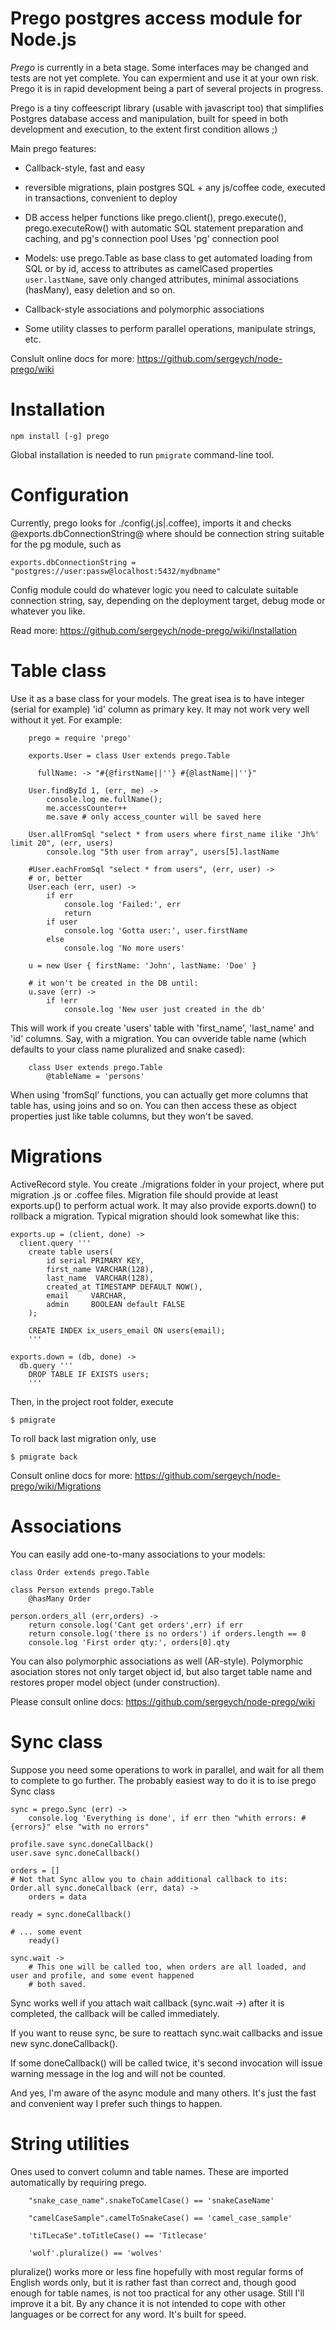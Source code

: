 Prego postgres access module for Node.js
========================================

*Prego* is currently in a beta stage. Some interfaces may be changed and tests are not yet complete. You can expermient
and use it at your own risk. Prego it is in rapid development being a part of several projects in progress.

Prego is a tiny coffeescript library (usable with javascript too) that simplifies Postgres database access and
manipulation, built for speed in both development and execution, to the extent first condition allows ;)

Main prego features:

* Callback-style, fast and easy

* reversible migrations, plain postgres SQL + any js/coffee code, executed in transactions, convenient to deploy

* DB access helper functions like prego.client(), prego.execute(), prego.executeRow() with automatic SQL statement
  preparation and caching, and pg's connection pool
  Uses 'pg' connection pool

* Models: use prego.Table as base class to get automated loading from SQL or by id, access to attributes as camelCased
  properties `user.lastName`, save only changed attributes, minimal associations (hasMany), easy deletion and so on.

* Callback-style associations and polymorphic associations

* Some utility classes to perform parallel operations, manipulate strings, etc.

Conslult online docs for more: https://github.com/sergeych/node-prego/wiki

Installation
============

    npm install [-g] prego

Global installation is needed to run `pmigrate` command-line tool.

Configuration
=============

Currently, prego looks for ./config(.js|.coffee), imports it and checks @exports.dbConnectionString@ where should
be connection string suitable for the pg module, such as

    exports.dbConnectionString = "postgres://user:passw@localhost:5432/mydbname"

Config module could do whatever logic you need to calculate suitable connection string, say, depending on the
deployment target, debug mode or whatever you like.

Read more: https://github.com/sergeych/node-prego/wiki/Installation

Table class
===========

Use it as a base class for your models. The great isea is to have integer (serial for example) 'id' column as primary
key. It may not work very well without it yet. For example:

        prego = require 'prego'

        exports.User = class User extends prego.Table

          fullName: -> "#{@firstName||''} #{@lastName||''}"

        User.findById 1, (err, me) ->
            console.log me.fullName();
            me.accessCounter++
            me.save # only access_counter will be saved here

        User.allFromSql "select * from users where first_name ilike 'Jh%' limit 20", (err, users)
            console.log "5th user from array", users[5].lastName

        #User.eachFromSql "select * from users", (err, user) ->
        # or, better
        User.each (err, user) ->
            if err
                console.log 'Failed:', err
                return
            if user
                console.log 'Gotta user:', user.firstName
            else
                console.log 'No more users'

        u = new User { firstName: 'John', lastName: 'Doe' }

        # it won't be created in the DB until:
        u.save (err) ->
            if !err
                console.log 'New user just created in the db'


This will work if you create 'users' table with 'first_name', 'last_name' and 'id' columns. Say, with a migration.
You can ovveride table name (which defaults to your class name pluralized and snake cased):

        class User extends prego.Table
            @tableName = 'persons'

When using 'fromSql' functions, you can actually get more columns that table has, using joins and so on. You can then
access these as object properties just like table columns, but they won't be saved.


Migrations
==========

ActiveRecord style. You create ./migrations folder in your project, where put migration .js or .coffee files. Migration
file should provide at least exports.up() to perform actual work. It may also provide exports.down() to rollback a
migration. Typical migration should look somewhat like this:

    exports.up = (client, done) ->
      client.query '''
      	create table users(
      		id serial PRIMARY KEY,
      		first_name VARCHAR(128),
      		last_name  VARCHAR(128),
      		created_at TIMESTAMP DEFAULT NOW(),
      		email     VARCHAR,
      		admin	  BOOLEAN default FALSE
      	);

      	CREATE INDEX ix_users_email ON users(email);
      	'''

    exports.down = (db, done) ->
      db.query '''
        DROP TABLE IF EXISTS users;
        '''

Then, in the project root folder, execute

    $ pmigrate

To roll back last migration only, use

    $ pmigrate back

Consult online docs for more: https://github.com/sergeych/node-prego/wiki/Migrations

Associations
============

You can easily add one-to-many associations to your models:

    class Order extends prego.Table

    class Person extends prego.Table
        @hasMany Order

    person.orders_all (err,orders) ->
        return console.log('Cant get orders',err) if err
        return console.log('there is no orders') if orders.length == 0
        console.log 'First order qty:', orders[0].qty

You can also polymorphic associations as well (AR-style). Polymorphic asociation stores not only target object id,
but also target table name and restores proper model object (under construction).

Please consult online docs: https://github.com/sergeych/node-prego/wiki

Sync class
==========

Suppose you need some operations to work in parallel, and wait for all them to complete to go further. The probably
easiest way to do it is to ise prego Sync class

    sync = prego.Sync (err) ->
        console.log 'Everything is done', if err then "whith errors: #{errors}" else "with no errors"

    profile.save sync.doneCallback()
    user.save sync.doneCallback()

    orders = []
    # Not that Sync allow you to chain additional callback to its:
    Order.all sync.doneCallback (err, data) ->
        orders = data

    ready = sync.doneCallback()

    # ... some event
        ready()

    sync.wait ->
        # This one will be called too, when orders are all loaded, and user and profile, and some event happened
        # both saved.

Sync works well if you attach wait callback (sync.wait ->) after it is completed, the callback will be called
immediately.

If you want to reuse sync, be sure to reattach sync.wait callbacks and issue new sync.doneCallback().

If some doneCallback() will be called twice, it's second invocation will issue warning message in the log and
will not be counted.

And yes, I'm aware of the async module and many others. It's just the fast and convenient way I prefer such things
to happen.

String utilities
================

Ones used to convert column and table names. These are imported automatically by requiring prego.

        "snake_case_name".snakeToCamelCase() == 'snakeCaseName'

        "camelCaseSample".camelToSnakeCase() == 'camel_case_sample'

        'tiTLecaSe".toTitleCase() == 'Titlecase'

        'wolf'.pluralize() == 'wolves'

pluralize() works more or less fine hopefully with most regular forms of English words only, but it is rather fast
than correct and, though good enough for table names, is not too practical for any other usage. Still I'll improve it a
bit. By any chance it is not intended to cope with other languages or be correct for any word. It's built for speed.
